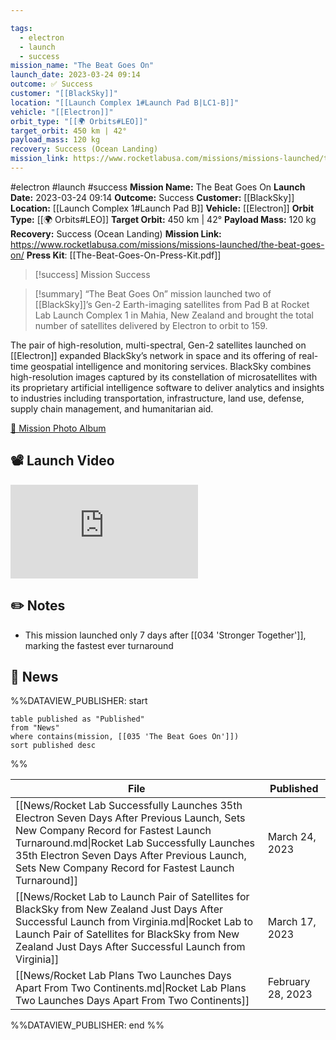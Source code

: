 ```yaml
---

tags:
  - electron
  - launch
  - success
mission_name: "The Beat Goes On"
launch_date: 2023-03-24 09:14
outcome: ✅ Success
customer: "[[BlackSky]]"
location: "[[Launch Complex 1#Launch Pad B|LC1-B]]"
vehicle: "[[Electron]]"
orbit_type: "[[🌍 Orbits#LEO]]"
target_orbit: 450 km | 42°
payload_mass: 120 kg
recovery: Success (Ocean Landing)
mission_link: https://www.rocketlabusa.com/missions/missions-launched/the-beat-goes-on/
---
```


#electron #launch #success
**Mission Name:** The Beat Goes On
**Launch Date:** 2023-03-24 09:14
**Outcome:** Success
**Customer:** [[BlackSky]]
**Location:** [[Launch Complex 1#Launch Pad B]]
**Vehicle:** [[Electron]]
**Orbit Type:** [[🌍 Orbits#LEO]]
**Target Orbit:** 450 km | 42°
**Payload Mass:** 120 kg
**Recovery:** Success (Ocean Landing)
**Mission Link:** https://www.rocketlabusa.com/missions/missions-launched/the-beat-goes-on/
**Press Kit**: [[The-Beat-Goes-On-Press-Kit.pdf]]

>[!success] Mission Success

>[!summary]
“The Beat Goes On” mission launched two of [[BlackSky]]’s Gen-2 Earth-imaging satellites from Pad B at Rocket Lab Launch Complex 1 in Mahia, New Zealand and brought the total number of satellites delivered by Electron to orbit to 159. 
>
The pair of high-resolution, multi-spectral, Gen-2 satellites launched on [[Electron]] expanded BlackSky’s network in space and its offering of real-time geospatial intelligence and monitoring services. BlackSky combines high-resolution images captured by its constellation of microsatellites with its proprietary artificial intelligence software to deliver analytics and insights to industries including transportation, infrastructure, land use, defense, supply chain management, and humanitarian aid.
>
[📸 Mission Photo Album](https://www.flickr.com/photos/rocketlab/albums/72177720306962454/)

## 📽️ Launch Video

<div class="responsive-video">
<iframe src="https://www.youtube.com/embed/rvPcY3SrgAs" title="Rocket Lab&#39;s Electron - The Beat Goes On Mission" frameborder="0" allow="accelerometer; autoplay; clipboard-write; encrypted-media; gyroscope; picture-in-picture; web-share" referrerpolicy="strict-origin-when-cross-origin" allowfullscreen></iframe>     
</div>

## ✏️ Notes

- This mission launched only 7 days after [[034 'Stronger Together']], marking the fastest ever turnaround

## 📰 News
%%DATAVIEW_PUBLISHER: start
```
table published as "Published"
from "News"
where contains(mission, [[035 'The Beat Goes On']])
sort published desc
```
%%

| File                                                                                                                                                                                                                                                                                       | Published         |
| ------------------------------------------------------------------------------------------------------------------------------------------------------------------------------------------------------------------------------------------------------------------------------------------ | ----------------- |
| [[News/Rocket Lab Successfully Launches 35th Electron Seven Days After Previous Launch, Sets New Company Record for Fastest Launch Turnaround.md\|Rocket Lab Successfully Launches 35th Electron Seven Days After Previous Launch, Sets New Company Record for Fastest Launch Turnaround]] | March 24, 2023    |
| [[News/Rocket Lab to Launch Pair of Satellites for BlackSky from New Zealand Just Days After Successful Launch from Virginia.md\|Rocket Lab to Launch Pair of Satellites for BlackSky from New Zealand Just Days After Successful Launch from Virginia]]                                   | March 17, 2023    |
| [[News/Rocket Lab Plans Two Launches Days Apart From Two Continents.md\|Rocket Lab Plans Two Launches Days Apart From Two Continents]]                                                                                                                                                     | February 28, 2023 |

%%DATAVIEW_PUBLISHER: end %%